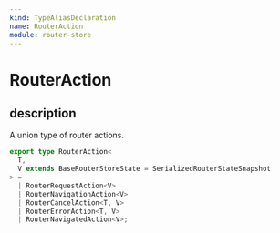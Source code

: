 ```yaml
---
kind: TypeAliasDeclaration
name: RouterAction
module: router-store
---
```


# RouterAction

## description

A union type of router actions.

```ts
export type RouterAction<
  T,
  V extends BaseRouterStoreState = SerializedRouterStateSnapshot
> =
  | RouterRequestAction<V>
  | RouterNavigationAction<V>
  | RouterCancelAction<T, V>
  | RouterErrorAction<T, V>
  | RouterNavigatedAction<V>;
```
